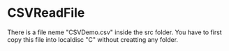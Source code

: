 # CSVReadFile

There is a file neme "CSVDemo.csv" inside the src folder. You have to first copy this file into localdisc "C" without creatting any folder. 
